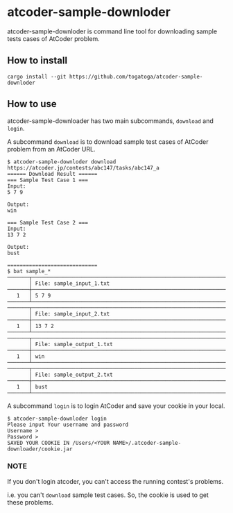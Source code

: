 # atcoder-sample-downloder
atcoder-sample-downloder is command line tool for downloading sample tests cases of AtCoder problem.

## How to install
```
cargo install --git https://github.com/togatoga/atcoder-sample-downloder
```

## How to use
atcoder-sample-downloader has two main subcommands, `download` and `login`.

A subcommand `download` is to download sample test cases of AtCoder problem from an AtCoder URL.
```
$ atcoder-sample-downloder download https://atcoder.jp/contests/abc147/tasks/abc147_a
====== Download Result ======
=== Sample Test Case 1 ===
Input:
5 7 9

Output:
win

=== Sample Test Case 2 ===
Input:
13 7 2

Output:
bust

=============================
$ bat sample_*
───────┬──────────────────────────────────────────────────────────────────────────────────────────────────────────────
       │ File: sample_input_1.txt
───────┼──────────────────────────────────────────────────────────────────────────────────────────────────────────────
   1   │ 5 7 9
───────┴──────────────────────────────────────────────────────────────────────────────────────────────────────────────
───────┬──────────────────────────────────────────────────────────────────────────────────────────────────────────────
       │ File: sample_input_2.txt
───────┼──────────────────────────────────────────────────────────────────────────────────────────────────────────────
   1   │ 13 7 2
───────┴──────────────────────────────────────────────────────────────────────────────────────────────────────────────
───────┬──────────────────────────────────────────────────────────────────────────────────────────────────────────────
       │ File: sample_output_1.txt
───────┼──────────────────────────────────────────────────────────────────────────────────────────────────────────────
   1   │ win
───────┴──────────────────────────────────────────────────────────────────────────────────────────────────────────────
───────┬──────────────────────────────────────────────────────────────────────────────────────────────────────────────
       │ File: sample_output_2.txt
───────┼──────────────────────────────────────────────────────────────────────────────────────────────────────────────
   1   │ bust
───────┴──────────────────────────────────────────────────────────────────────────────────────────────────────────────

```
A subcommand `login` is to login AtCoder and save your cookie in your local.
```
$ atcoder-sample-downloder login
Please input Your username and password
Username >
Password >
SAVED YOUR COOKIE IN /Users/<YOUR NAME>/.atcoder-sample-downloader/cookie.jar
```

### NOTE
If you don't login atcoder, you can't access the running contest's problems.

i.e. you can't `download` sample test cases.
So, the cookie is used to get these problems.
